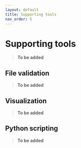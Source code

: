 ```yaml
---
layout: default
title: Supporting tools
nav_order: 5
---
```


# Supporting tools

> **To be added**

## File validation

> **To be added**

## Visualization

> **To be added**

## Python scripting

> **To be added**

